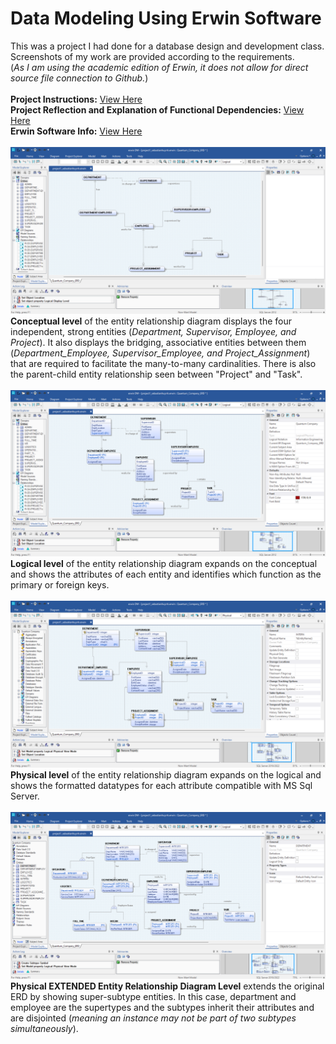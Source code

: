 # Data Modeling Using Erwin Software
This was a project I had done for a database design and development class. <br>
Screenshots of my work are provided according to the requirements. <br> 
(_As I am using the academic edition of Erwin, it does not allow for direct source file connection to Github._) <br><br>
**Project Instructions:** [View Here](/CIS3050-Project1_Fall_2023.pdf) <br>
**Project Reflection and Explanation of Functional Dependencies:** [View Here](https://github.com/sebastian-huynh/erwin-data-models/blob/9fb5132bcc191d736eebcc0142521b0424a3f917/EERD%20Functional%20Dependency%20Report.pdf) <br>
**Erwin Software Info:** [View Here](https://www.erwin.com/products/erwin-data-modeler/) <br><br>
![Conceptual Model Image](https://github.com/sebastian-huynh/erwin-data-models/blob/239b3938574ee3e6e945bee849fc88ee2e896283/ERD%20conceptual%20view.png) <br>
**Conceptual level** of the entity relationship diagram displays the four independent, strong entities (_Department, Supervisor, Employee, and Project_). It also displays the bridging, associative entities between them (_Department_Employee, Supervisor_Employee, and Project_Assignment_) that are required to facilitate the many-to-many cardinalities. There is also the parent-child entity relationship seen between "Project" and "Task". <br><br>
![Logical Model Image](https://github.com/sebastian-huynh/erwin-data-models/blob/f51331a09ecd8196e35947fd267548b855da5bef/ERD%20logical%20view.png) <br>
**Logical level** of the entity relationship diagram expands on the conceptual and shows the attributes of each entity and identifies which function as the primary or foreign keys. <br><br>
![Physical Model Image](https://github.com/sebastian-huynh/erwin-data-models/blob/2403286b522ac199cc9beb2ddc75f63cc18113ba/ERD%20physical%20view.png) <br>
**Physical level** of the entity relationship diagram expands on the logical and shows the formatted datatypes for each attribute compatible with MS Sql Server. <br><br>
![Physical EERD Model Image](https://github.com/sebastian-huynh/erwin-data-models/blob/2403286b522ac199cc9beb2ddc75f63cc18113ba/EERD%20data%20model.png) <br>
**Physical EXTENDED Entity Relationship Diagram Level** extends the original ERD by showing super-subtype entities. In this case, department and employee are the supertypes and the subtypes inherit their attributes and are disjointed (_meaning an instance may not be part of two subtypes simultaneously_).
